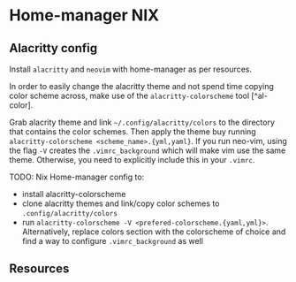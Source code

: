# Home-manager NIX

## Alacritty config

Install `alacritty` and `neovim` with home-manager as per resources. 

In order to easily change the alacritty theme and not spend time copying color scheme across, make use of the `alacritty-colorscheme` tool [^al-color].

Grab alacrity theme and link `~/.config/alacritty/colors` to the directory that contains the color schemes.
Then apply the theme buy running `alacritty-colorscheme <scheme_name>.{yml,yaml}`. If you run neo-vim, using the flag `-V` creates the `.vimrc_background` which will make vim use the same theme. Otherwise, you need to explicitly include this in your `.vimrc`.

TODO: Nix Home-manager config to:
- install alacritty-colorscheme
- clone alacritty themes and link/copy color schemes to `.config/alacritty/colors`
- run `alacritty-colorscheme -V <prefered-colorscheme.{yaml,yml}>`. Alternatively, replace colors section with the colorscheme of choice and find a way to configure `.vimrc_background` as well


## Resources
[al-color]: https://github.com/toggle-corp/alacritty-colorscheme



